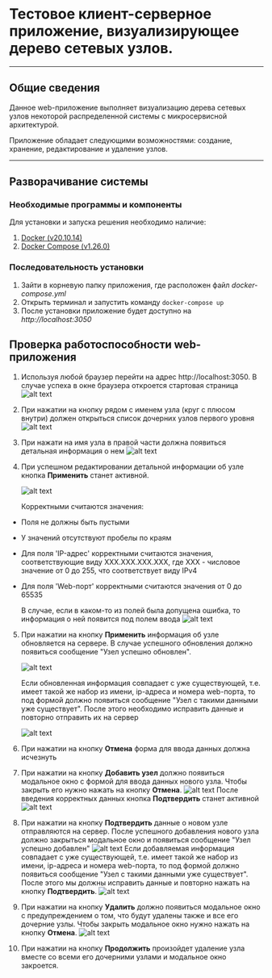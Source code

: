 # Тестовое клиент-серверное приложение, визуализирующее дерево сетевых узлов.

---

## Общие сведения

Данное web-приложение выполняет визуализацию дерева сетевых узлов некоторой распределенной системы с микросервисной архитектурой.

Приложение обладает следующими возможностями: создание, хранение, редактирование и удаление узлов.

---

## Разворачивание системы

### Необходимые программы и компоненты

Для установки и запуска решения необходимо наличие:

1. [Docker (v20.10.14)](https://www.digitalocean.com/community/tutorials/how-to-install-and-use-docker-on-ubuntu-20-04-ru)
2. [Docker Compose (v1.26.0)](https://www.digitalocean.com/community/tutorials/how-to-install-and-use-docker-compose-on-ubuntu-20-04-ru)

### Последовательность установки

1. Зайти в корневую папку приложения, где расположен файл _docker-compose.yml_
1. Открыть терминал и запустить команду
   `docker-compose up`
1. После установки приложение будет доступно на _http://localhost:3050_

## Проверка работоспособности web-приложения

1.  Используя любой браузер перейти на адрес http://localhost:3050.
    В случае успеха в окне браузера откроется стартовая страница
    ![alt text](screenshots/homepage.png)
2.  При нажатии на кнопку рядом с именем узла (круг с плюсом внутри) должен открыться список дочерних узлов первого уровня
    ![alt text](screenshots/childnodes.png)
3.  При нажати на имя узла в правой части должна появиться детальная информация о нем
    ![alt text](/screenshots/information.png)
4.  При успешном редактировании детальной информации об узле кнопка **Применить** станет активной.

    ![alt text](/screenshots/undisablecontinue.png)

    Корректными считаются значения:

-   Поля не должны быть пустыми
-   У значений отсутствуют пробелы по краям
-   Для поля 'IP-адрес' корректными считаются значения, соответствующие виду XXX.XXX.XXX.XXX, где XXX - числовое значение от 0 до 255, что соответствует виду IPv4
-   Для поля 'Web-порт' корректными считаются значения от 0 до 65535

    В случае, если в каком-то из полей была допущена ошибка, то информация о ней появится под полем ввода
    ![alt text](/screenshots/incorrectvalues.png)

5. При нажатии на кнопку **Применить** информация об узле обновляется на сервере. В случае успешного обновления должно появиться сообщение "Узел успешно обновлен".

    ![alt text](/screenshots/savesuccess.png)

    Если обновленная информация совпадает с уже существующей, т.е. имеет такой же набор из имени, ip-адреса и номера web-порта, то под формой должно появиться сообщение "Узел с такими данными уже существует". После этого необходимо исправить данные и повторно отправить их на сервер

    ![alt text](/screenshots/repeatingvalues.png)

6. При нажатии на кнопку **Отмена** форма для ввода данных должна исчезнуть

7. При нажатии на кнопку **Добавить узел** должно появиться модальное окно с формой для ввода данных нового узла. Чтобы закрыть его нужно нажать на кнопку **Отмена**.
   ![alt text](/screenshots/addform.png)
   После введения корректных данных кнопка **Подтвердить** станет активной
   ![alt text](/screenshots/inputadd.png)
8. При нажатии на кнопку **Подтвердить** данные о новом узле отправляются на сервер. После успешного добавления нового узла должно закрыться модальное окно и появиться сообщение "Узел успешно добавлен"
   ![alt text](/screenshots/addsuccess.png)
   Если добавляемая информация совпадает с уже существующей, т.е. имеет такой же набор из имени, ip-адреса и номера web-порта, то под формой должно появиться сообщение "Узел с такими данными уже существует". После этого мы должны исправить данные и повторно нажать на кнопку **Подтвердить**.
   ![alt text](/screenshots/addincorrect.png)
9. При нажатии на кнопку **Удалить** должно появиться модальное окно с предупреждением о том, что будут удалены также и все его дочерние узлы. Чтобы закрыть модальное окно нужно нажать на кнопку **Отмена**.
   ![alt text](/screenshots/deletemodal.png)
10. При нажатии на кнопку **Продолжить** произойдет удаление узла вместе со всеми его дочерними узлами и модальное окно закроется.
